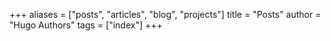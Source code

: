 +++
aliases = ["posts", "articles", "blog", "projects"]
title = "Posts"
author = "Hugo Authors"
tags = ["index"]
+++